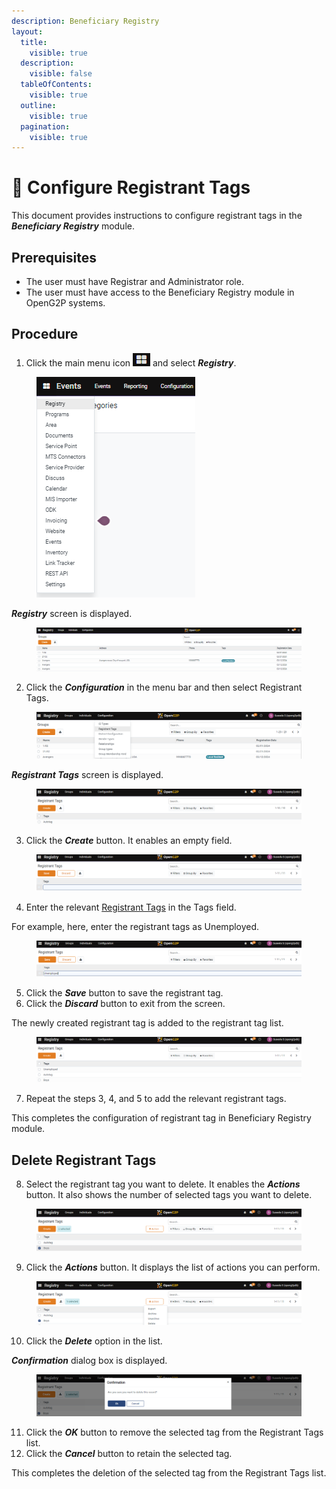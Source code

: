 ```yaml
---
description: Beneficiary Registry
layout:
  title:
    visible: true
  description:
    visible: false
  tableOfContents:
    visible: true
  outline:
    visible: true
  pagination:
    visible: true
---
```


# 📔 Configure Registrant Tags

This document provides instructions to configure registrant tags in the _**Beneficiary Registry**_ module.

## Prerequisites

* The user must have Registrar and Administrator role.
* The user must have access to the Beneficiary Registry module in OpenG2P systems.

## Procedure

1. Click the main menu icon ![](../../../../../../.gitbook/assets/main-menu.png) and select _**Registry**_.

<figure><img src="../../../../../../.gitbook/assets/main-menu-registry.png" alt=""><figcaption></figcaption></figure>

_**Registry**_ screen is displayed.

<figure><img src="../../../../../../.gitbook/assets/registry.png" alt=""><figcaption></figcaption></figure>

2. Click the _**Configuration**_ in the menu bar and then select Registrant Tags.

<figure><img src="../../../../../../.gitbook/assets/configuration-registrant-tags.png" alt=""><figcaption></figcaption></figure>

_**Registrant Tags**_ screen is displayed.

<figure><img src="../../../../../../.gitbook/assets/registrant-tags.png" alt=""><figcaption></figcaption></figure>

3. Click the _**Create**_ button. It enables an empty field.

<figure><img src="../../../../../../.gitbook/assets/registrant-tags-empty-field.png" alt=""><figcaption></figcaption></figure>

4. Enter the relevant [Registrant Tags](../../#registrant-tags) in the Tags field.&#x20;

For example, here, enter the registrant tags as Unemployed.

<figure><img src="../../../../../../.gitbook/assets/registrant-tags-fill-the-field.png" alt=""><figcaption></figcaption></figure>

5. Click the _**Save**_ button to save the registrant tag.
6. Click the _**Discard**_ button to exit from the screen.

The newly created registrant tag is added to the registrant tag list.

<figure><img src="../../../../../../.gitbook/assets/registrant-tags-list.png" alt=""><figcaption></figcaption></figure>

7. Repeat the steps 3, 4, and 5 to add the relevant registrant tags.

This completes the configuration of registrant tag in Beneficiary Registry module.

## Delete Registrant Tags

8. Select the registrant tag you want to delete. It enables the _**Actions**_ button. It also shows the number of selected tags you want to delete.

<figure><img src="../../../../../../.gitbook/assets/config-reg-tags-action.png" alt=""><figcaption></figcaption></figure>

9. Click the _**Actions**_ button. It displays the list of actions you can perform.

<figure><img src="../../../../../../.gitbook/assets/config-reg-tags-action-list.png" alt=""><figcaption></figcaption></figure>

10. Click the _**Delete**_ option in the list.&#x20;

_**Confirmation**_ dialog box is displayed.

<figure><img src="../../../../../../.gitbook/assets/config-reg-tags-confirmation (1).png" alt=""><figcaption></figcaption></figure>

11. Click the _**OK**_ button to remove the selected tag from the Registrant Tags list.
12. Click the _**Cancel**_ button to retain the selected tag.

This completes the deletion of the selected tag from the Registrant Tags list.
